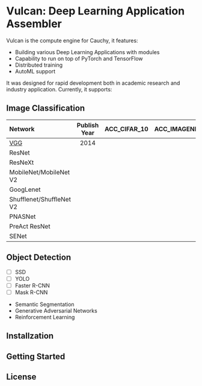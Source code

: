 # Vulcan: Deep Learning Application Assembler


Vulcan is the compute engine for Cauchy, it features:

* Building various Deep Learning Applications with modules
* Capability to run on top of PyTorch and TensorFlow
* Distributed training
* AutoML support

It was designed for rapid development both in academic research and industry application. Currently, it supports:

## Image Classification

| Network                                                                     | Publish Year | ACC_CIFAR_10 | ACC_IMAGENET |
| :-------------------------------------------------------------------------- | :----------: | :----------: | :----------: |
| [VGG](https://arxiv.org/pdf/1409.1556.pdf%20http://arxiv.org/abs/1409.1556) |     2014     | 
| ResNet                                                                      |
| ResNeXt                                                                     |
| MobileNet/MobileNet V2                                                      |
| GoogLenet                                                                   |
| Shufflenet/ShuffleNet V2                                                    |
| PNASNet                                                                     |
| PreAct ResNet                                                               |
| SENet                                                                       |
## Object Detection
  * [ ] SSD
  * [ ] YOLO
  * [ ] Faster R-CNN
  * [ ] Mask R-CNN
* Semantic Segmentation
* Generative Adversarial Networks
* Reinforcement Learning

## Installzation

## Getting Started

## License